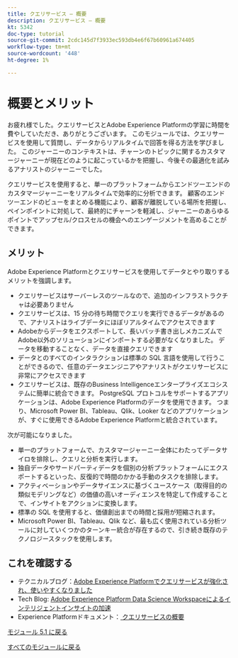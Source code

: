 ```yaml
---
title: クエリサービス – 概要
description: クエリサービス – 概要
kt: 5342
doc-type: tutorial
source-git-commit: 2cdc145d7f3933ec593db4e6f67b60961a674405
workflow-type: tm+mt
source-wordcount: '448'
ht-degree: 1%

---
```


# 概要とメリット

お疲れ様でした。クエリサービスとAdobe Experience Platformの学習に時間を費やしていただき、ありがとうございます。
このモジュールでは、クエリサービスを使用して質問し、データからリアルタイムで回答を得る方法を学びました。 このジャーニーのコンテキストは、チャーンのトピックに関するカスタマージャーニーが現在どのように起こっているかを把握し、今後その最適化を試みるアナリストのジャーニーでした。

クエリサービスを使用すると、単一のプラットフォームからエンドツーエンドのカスタマージャーニーをリアルタイムで効率的に分析できます。 顧客のエンドツーエンドのビューをまとめる機能により、顧客が離脱している場所を把握し、ペインポイントに対処して、最終的にチャーンを軽減し、ジャーニーのあらゆるポイントでアップセル/クロスセルの機会へのエンゲージメントを高めることができます。

## メリット

Adobe Experience Platformとクエリサービスを使用してデータとやり取りするメリットを強調します。

- クエリサービスはサーバーレスのツールなので、追加のインフラストラクチャは必要ありません
- クエリサービスは、15 分の待ち時間でクエリを実行できるデータがあるので、アナリストはライブデータにほぼリアルタイムでアクセスできます
- Adobeからデータをエクスポートして、長いバッチ書き出しメカニズムでAdobe以外のソリューションにインポートする必要がなくなりました。 データを移動することなく、データを直接クエリできます
- データとのすべてのインタラクションは標準の SQL 言語を使用して行うことができるので、任意のデータエンジニアやアナリストがクエリサービスに非常にアクセスできます
- クエリサービスは、既存のBusiness Intelligenceエンタープライズエコシステムに簡単に統合できます。 PostgreSQL プロトコルをサポートするアプリケーションは、Adobe Experience Platformのデータを使用できます。 つまり、Microsoft Power BI、Tableau、Qlik、Looker などのアプリケーションが、すぐに使用できるAdobe Experience Platformと統合されています。

次が可能になりました。

- 単一のプラットフォームで、カスタマージャーニー全体にわたってデータサイロを排除し、クエリと分析を実行します。
- 独自データやサードパーティデータを個別の分析プラットフォームにエクスポートするといった、反復的で時間のかかる手動のタスクを排除します。
- アクティベーションやデータサイエンスに基づくユースケース（取得目的の類似モデリングなど）の価値の高いオーディエンスを特定して作成することで、インサイトをアクションに変換します。
- 標準の SQL を使用すると、価値創出までの時間と採用が短縮されます。
- Microsoft Power BI、Tableau、Qlik など、最も広く使用されている分析ツールに対していくつかのターンキー統合が存在するので、引き続き既存のテクノロジースタックを使用します。

## これを確認する

- テクニカルブログ：[Adobe Experience Platformでクエリサービスが強化され、使いやすくなりました ](https://medium.com/adobetech/adobe-experience-platform-now-offers-the-power-and-ease-of-query-service-8c25ecf8eb1b)
- Tech Blog: [Adobe Experience Platform Data Science Workspaceによるインテリジェントインサイトの加速 ](https://medium.com/adobetech/accelerate-intelligent-insights-with-adobe-experience-platform-data-science-workspace-89538bacbbea)
- Experience Platformドキュメント：[ クエリサービスの概要 ](https://experienceleague.adobe.com/docs/experience-platform/query/home.html?lang=ja)

[モジュール 5.1 に戻る](./query-service.md)

[すべてのモジュールに戻る](../../../overview.md)
